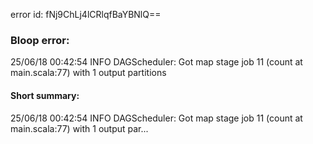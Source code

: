 error id: fNj9ChLj4lCRlqfBaYBNlQ==
### Bloop error:

25/06/18 00:42:54 INFO DAGScheduler: Got map stage job 11 (count at main.scala:77) with 1 output partitions
#### Short summary: 

25/06/18 00:42:54 INFO DAGScheduler: Got map stage job 11 (count at main.scala:77) with 1 output par...